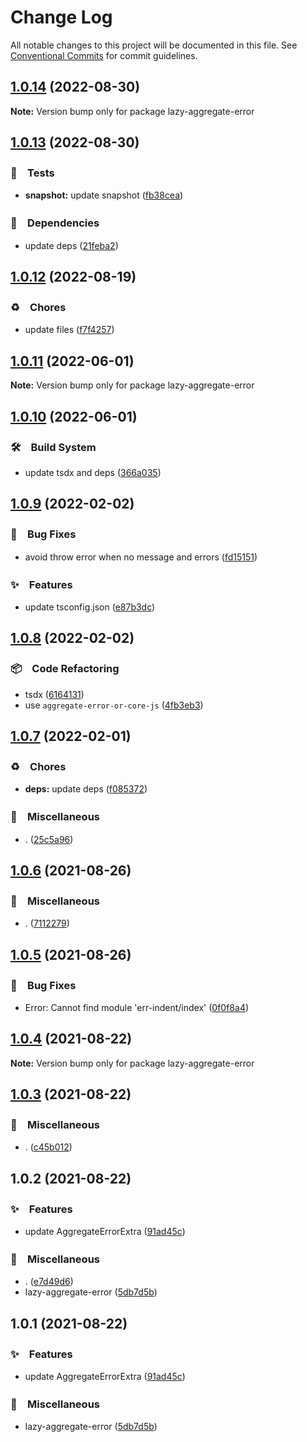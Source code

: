 # Change Log

All notable changes to this project will be documented in this file.
See [Conventional Commits](https://conventionalcommits.org) for commit guidelines.

## [1.0.14](https://github.com/bluelovers/ws-error/compare/lazy-aggregate-error@1.0.13...lazy-aggregate-error@1.0.14) (2022-08-30)

**Note:** Version bump only for package lazy-aggregate-error





## [1.0.13](https://github.com/bluelovers/ws-error/compare/lazy-aggregate-error@1.0.12...lazy-aggregate-error@1.0.13) (2022-08-30)



### 🚨　Tests

* **snapshot:** update snapshot ([fb38cea](https://github.com/bluelovers/ws-error/commit/fb38cea1abe983d3cca149a6f45ccceff6bc1a67))


### 📌　Dependencies

* update deps ([21feba2](https://github.com/bluelovers/ws-error/commit/21feba2940aae29023fac2ab5836cac1e2a21940))



## [1.0.12](https://github.com/bluelovers/ws-error/compare/lazy-aggregate-error@1.0.11...lazy-aggregate-error@1.0.12) (2022-08-19)


### ♻️　Chores

* update files ([f7f4257](https://github.com/bluelovers/ws-error/commit/f7f425709c7c03e5d62142b74a045647e0c3babd))





## [1.0.11](https://github.com/bluelovers/ws-error/compare/lazy-aggregate-error@1.0.10...lazy-aggregate-error@1.0.11) (2022-06-01)

**Note:** Version bump only for package lazy-aggregate-error





## [1.0.10](https://github.com/bluelovers/ws-error/compare/lazy-aggregate-error@1.0.9...lazy-aggregate-error@1.0.10) (2022-06-01)


### 🛠　Build System

* update tsdx and deps ([366a035](https://github.com/bluelovers/ws-error/commit/366a03526bb03025b0b253b8bc96b6694fd8b6d6))





## [1.0.9](https://github.com/bluelovers/ws-error/compare/lazy-aggregate-error@1.0.8...lazy-aggregate-error@1.0.9) (2022-02-02)


### 🐛　Bug Fixes

* avoid throw error when no message and errors ([fd15151](https://github.com/bluelovers/ws-error/commit/fd151519cf492134d3f1a46269c872a045c38be6))


### ✨　Features

* update tsconfig.json ([e87b3dc](https://github.com/bluelovers/ws-error/commit/e87b3dca318070a92d027512121e9d9f8613de01))





## [1.0.8](https://github.com/bluelovers/ws-error/compare/lazy-aggregate-error@1.0.7...lazy-aggregate-error@1.0.8) (2022-02-02)


### 📦　Code Refactoring

* tsdx ([6164131](https://github.com/bluelovers/ws-error/commit/6164131c5f3c3064c6a226758977078f7f67f4dc))
* use `aggregate-error-or-core-js` ([4fb3eb3](https://github.com/bluelovers/ws-error/commit/4fb3eb36bc71759dedfc71fa6fc67e09bc6b11cc))





## [1.0.7](https://github.com/bluelovers/ws-error/compare/lazy-aggregate-error@1.0.6...lazy-aggregate-error@1.0.7) (2022-02-01)


### ♻️　Chores

* **deps:** update deps ([f085372](https://github.com/bluelovers/ws-error/commit/f085372fd45d669d5a2bafd8664cb5b1013f6ac2))


### 🔖　Miscellaneous

* . ([25c5a96](https://github.com/bluelovers/ws-error/commit/25c5a96bc8a104b8d10faad6b847ac9e7ac7cfd0))





## [1.0.6](https://github.com/bluelovers/ws-error/compare/lazy-aggregate-error@1.0.5...lazy-aggregate-error@1.0.6) (2021-08-26)


### 🔖　Miscellaneous

* . ([7112279](https://github.com/bluelovers/ws-error/commit/7112279a6a1b5606ebe3511aa89a2d9330c1fc34))





## [1.0.5](https://github.com/bluelovers/ws-error/compare/lazy-aggregate-error@1.0.4...lazy-aggregate-error@1.0.5) (2021-08-26)


### 🐛　Bug Fixes

* Error: Cannot find module 'err-indent/index' ([0f0f8a4](https://github.com/bluelovers/ws-error/commit/0f0f8a4afe443e747552843242cb43b3453751eb))





## [1.0.4](https://github.com/bluelovers/ws-error/compare/lazy-aggregate-error@1.0.3...lazy-aggregate-error@1.0.4) (2021-08-22)

**Note:** Version bump only for package lazy-aggregate-error





## [1.0.3](https://github.com/bluelovers/ws-error/compare/lazy-aggregate-error@1.0.2...lazy-aggregate-error@1.0.3) (2021-08-22)


### 🔖　Miscellaneous

* . ([c45b012](https://github.com/bluelovers/ws-error/commit/c45b01211f0d3cadc19a2936d97d4ce028238dd9))





## 1.0.2 (2021-08-22)


### ✨　Features

* update AggregateErrorExtra ([91ad45c](https://github.com/bluelovers/ws-error/commit/91ad45c11ba413198001dc5fabeb466e127f8058))


### 🔖　Miscellaneous

* . ([e7d49d6](https://github.com/bluelovers/ws-error/commit/e7d49d65a917582b168c45df796e198afd0a7de2))
* lazy-aggregate-error ([5db7d5b](https://github.com/bluelovers/ws-error/commit/5db7d5bc2a621300ed69bea0c8b628bff5537d94))





## 1.0.1 (2021-08-22)


### ✨　Features

* update AggregateErrorExtra ([91ad45c](https://github.com/bluelovers/ws-error/commit/91ad45c11ba413198001dc5fabeb466e127f8058))


### 🔖　Miscellaneous

* lazy-aggregate-error ([5db7d5b](https://github.com/bluelovers/ws-error/commit/5db7d5bc2a621300ed69bea0c8b628bff5537d94))
